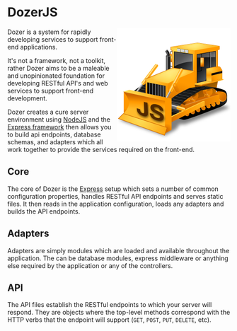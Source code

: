 # DozerJS

<img align="right" src="logo.png">

Dozer is a system for rapidly developing services to support front-end applications.

It's not a framework, not a toolkit, rather Dozer aims to be a maleable and
unopinionated foundation for developing RESTful API's and web services to support
front-end development.

Dozer creates a cure server environment using [NodeJS](http://www.nodejs.org) and
the [Express framework](http://expressjs.com) then allows you to build api endpoints,
database schemas, and adapters which all work together to provide the services
required on the front-end.

## Core

The core of Dozer is the [Express](http://expressjs.com/) setup which sets a
number of common configuration properties, handles RESTful API endpoints and
serves static files. It then reads in the application configuration, loads any
adapters and builds the API endpoints.

## Adapters

Adapters are simply modules which are loaded and available throughout the application.
The can be database modules, express middleware or anything else required by the
application or any of the controllers.

## API

The API files establish the RESTful endpoints to which your server will respond.
They are objects where the top-level methods correspond with the HTTP verbs that
the endpoint will support (`GET`, `POST`, `PUT`, `DELETE`, etc).